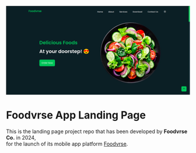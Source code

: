 <!---->
<div align="center">
<img src="./assets/img/app.png" align="center">
</div>

# Foodvrse App Landing Page

<p>This is the landing page project repo that has been developed by <strong>Foodvrse Co.</strong> in 2024,</br> for the launch of its mobile app platform <a href="https://www.foodvsre.com" target="_blank">Foodvrse</a>.</p>

